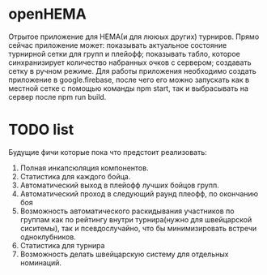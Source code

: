 # openHEMA

Отрытое приложение для HEMA(и для лююых других) турниров. Прямо сейчас приложение может: показывать актуальное состояние турнирной сетки для групп и плейофф; показывать табло, которое синхранизирует количество набранных очков с сервером; создавать сетку в ручном режиме. Для работы приложения необходимо создать приложение в google.firebase, после чего его можно запускать как в местной сетке с помощью команды npm start, так и выбрасывать на сервер после npm run build. 

# TODO list

Будущие фичи которые пока что предстоит реализовать:

1) Полная инкапсюляция компонентов. 
2) Статистика для каждого бойца.
3) Автоматический выход в плейофф лучших бойцов групп.
4) Автоматический проход в следующий раунд плеофф, по окончанию боя
5) Возможность автоматического раскидывания участников по группам как по рейтингу внутри турнира(нужно для швейцарской сиситемы), так и псевдослучайно, что бы минимизировать встречи одноклубников. 
6) Статистика для турнира
7) Возможность делать швейцарскую систему для отдельных номинаций. 